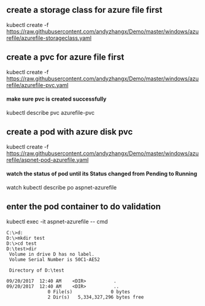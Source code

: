 ## create a storage class for azure file first
kubectl create -f https://raw.githubusercontent.com/andyzhangx/Demo/master/windows/azurefile/azurefile-storageclass.yaml

## create a pvc for azure file first
kubectl create -f https://raw.githubusercontent.com/andyzhangx/Demo/master/windows/azurefile/azurefile-pvc.yaml
#### make sure pvc is created successfully
kubectl describe pvc azurefile-pvc

## create a pod with azure disk pvc
kubectl create -f https://raw.githubusercontent.com/andyzhangx/Demo/master/windows/azurefile/aspnet-pod-azurefile.yaml
#### watch the status of pod until its Status changed from Pending to Running
watch kubectl describe po aspnet-azurefile

## enter the pod container to do validation
kubectl exec -it aspnet-azurefile -- cmd

```
C:\>d:
D:\>mkdir test
D:\>cd test
D:\test>dir
 Volume in drive D has no label.
 Volume Serial Number is 50C1-AE52

 Directory of D:\test

09/20/2017  12:40 AM    <DIR>          .
09/20/2017  12:40 AM    <DIR>          ..
               0 File(s)              0 bytes
               2 Dir(s)   5,334,327,296 bytes free
```



